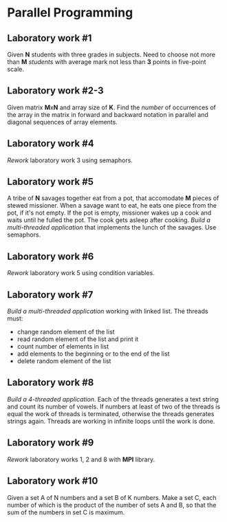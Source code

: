 # Parallel Programming

## Laboratory work #1

Given **N** students with three grades in subjects.
Need to choose not more than **M** *students* with average mark not less than **3** points in five-point scale.

## Laboratory work #2-3

Given matrix **M**x**N** and array size of **K**. 
Find the *number* of occurrences of the array in the matrix in forward and backward notation in parallel and diagonal sequences of array elements.

## Laboratory work #4

*Rework* laboratory work 3 using semaphors.

## Laboratory work #5

A tribe of **N** savages together eat from a pot, that accomodate **M** pieces of stewed missioner. When a savage want to eat, he eats one piece from the pot, if it's not empty. If the pot is empty, missioner wakes up a cook and waits until he fulled the pot. The cook gets asleep after cooking.
*Build a multi-threaded application* that implements the lunch of the savages. Use semaphors.

## Laboratory work #6

*Rework* laboratory work 5 using condition variables.

## Laboratory work #7

*Build a multi-threaded application* working with linked list. The threads must:
- change random element of the list
- read random element of the list and print it
- count number of elements in list
- add elements to the beginning or to the end of the list
- delete random element of the list

## Laboratory work #8

*Build a 4-threaded application*. Each of the threads generates a text string and count its number of vowels. If numbers at least of two of the threads is equal the work of threads is terminated, otherwise the threads generates strings again. Threads are working in infinite loops until the work is done.

## Laboratory work #9

*Rework* laboratory works 1, 2 and 8 with **MPI** library.

## Laboratory work #10

Given a set A of N numbers and a set B of K numbers. Make a set C, each number of which is the product of the number of sets A and B, so that the sum of the numbers in set C is maximum.
